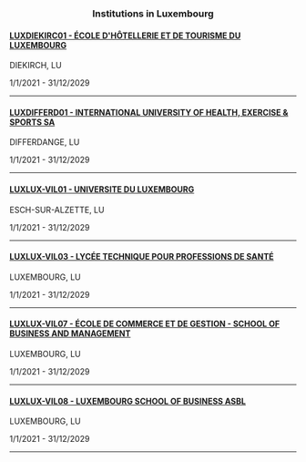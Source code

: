 <h3 align="center">Institutions in Luxembourg</h3>

<h4><a href="//www.ehtl.lu" target="_blank">LUXDIEKIRC01 - ÉCOLE D'HÔTELLERIE ET DE TOURISME DU LUXEMBOURG</a></h4>
DIEKIRCH, LU

1/1/2021 - 31/12/2029

---
<h4><a href="//www.lunex-university.net" target="_blank">LUXDIFFERD01 - INTERNATIONAL UNIVERSITY OF HEALTH, EXERCISE & SPORTS SA</a></h4>
DIFFERDANGE, LU

1/1/2021 - 31/12/2029

---
<h4><a href="//www.uni.lu" target="_blank">LUXLUX-VIL01 - UNIVERSITE DU LUXEMBOURG</a></h4>
ESCH-SUR-ALZETTE, LU

1/1/2021 - 31/12/2029

---
<h4><a href="//www.ltps.lu" target="_blank">LUXLUX-VIL03 - LYCÉE TECHNIQUE POUR PROFESSIONS DE SANTÉ</a></h4>
LUXEMBOURG, LU

1/1/2021 - 31/12/2029

---
<h4><a href="//www.ecg.lu" target="_blank">LUXLUX-VIL07 - ÉCOLE DE COMMERCE ET DE GESTION - SCHOOL OF BUSINESS AND MANAGEMENT</a></h4>
LUXEMBOURG, LU

1/1/2021 - 31/12/2029

---
<h4><a href="//www.luxsb.lu" target="_blank">LUXLUX-VIL08 - LUXEMBOURG SCHOOL OF BUSINESS ASBL</a></h4>
LUXEMBOURG, LU

1/1/2021 - 31/12/2029

---
